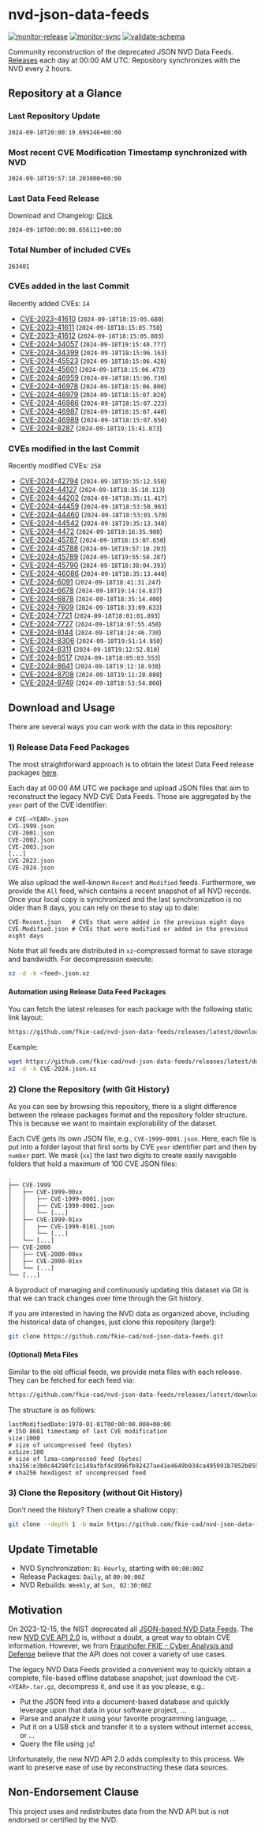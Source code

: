 # nvd-json-data-feeds

[![monitor-release](https://github.com/fkie-cad/nvd-json-data-feeds/actions/workflows/monitor_release.yml/badge.svg)](https://github.com/fkie-cad/nvd-json-data-feeds/actions/workflows/monitor_release.yml)
[![monitor-sync](https://github.com/fkie-cad/nvd-json-data-feeds/actions/workflows/monitor_sync.yml/badge.svg)](https://github.com/fkie-cad/nvd-json-data-feeds/actions/workflows/monitor_sync.yml)
[![validate-schema](https://github.com/fkie-cad/nvd-json-data-feeds/actions/workflows/validate_schema.yml/badge.svg)](https://github.com/fkie-cad/nvd-json-data-feeds/actions/workflows/validate_schema.yml)

Community reconstruction of the deprecated JSON NVD Data Feeds.
[Releases](https://github.com/fkie-cad/nvd-json-data-feeds/releases/latest) each day at 00:00 AM UTC.
Repository synchronizes with the NVD every 2 hours.

## Repository at a Glance

### Last Repository Update

```plain
2024-09-18T20:00:19.699246+00:00
```

### Most recent CVE Modification Timestamp synchronized with NVD

```plain
2024-09-18T19:57:10.203000+00:00
```

### Last Data Feed Release

Download and Changelog: [Click](https://github.com/fkie-cad/nvd-json-data-feeds/releases/latest)

```plain
2024-09-18T00:00:08.656111+00:00
```

### Total Number of included CVEs

```plain
263401
```

### CVEs added in the last Commit

Recently added CVEs: `14`

- [CVE-2023-41610](CVE-2023/CVE-2023-416xx/CVE-2023-41610.json) (`2024-09-18T18:15:05.680`)
- [CVE-2023-41611](CVE-2023/CVE-2023-416xx/CVE-2023-41611.json) (`2024-09-18T18:15:05.750`)
- [CVE-2023-41612](CVE-2023/CVE-2023-416xx/CVE-2023-41612.json) (`2024-09-18T18:15:05.803`)
- [CVE-2024-34057](CVE-2024/CVE-2024-340xx/CVE-2024-34057.json) (`2024-09-18T19:15:40.777`)
- [CVE-2024-34399](CVE-2024/CVE-2024-343xx/CVE-2024-34399.json) (`2024-09-18T18:15:06.163`)
- [CVE-2024-45523](CVE-2024/CVE-2024-455xx/CVE-2024-45523.json) (`2024-09-18T18:15:06.420`)
- [CVE-2024-45601](CVE-2024/CVE-2024-456xx/CVE-2024-45601.json) (`2024-09-18T18:15:06.473`)
- [CVE-2024-46959](CVE-2024/CVE-2024-469xx/CVE-2024-46959.json) (`2024-09-18T18:15:06.730`)
- [CVE-2024-46978](CVE-2024/CVE-2024-469xx/CVE-2024-46978.json) (`2024-09-18T18:15:06.800`)
- [CVE-2024-46979](CVE-2024/CVE-2024-469xx/CVE-2024-46979.json) (`2024-09-18T18:15:07.020`)
- [CVE-2024-46986](CVE-2024/CVE-2024-469xx/CVE-2024-46986.json) (`2024-09-18T18:15:07.223`)
- [CVE-2024-46987](CVE-2024/CVE-2024-469xx/CVE-2024-46987.json) (`2024-09-18T18:15:07.440`)
- [CVE-2024-46989](CVE-2024/CVE-2024-469xx/CVE-2024-46989.json) (`2024-09-18T18:15:07.650`)
- [CVE-2024-8287](CVE-2024/CVE-2024-82xx/CVE-2024-8287.json) (`2024-09-18T19:15:41.073`)


### CVEs modified in the last Commit

Recently modified CVEs: `258`

- [CVE-2024-42794](CVE-2024/CVE-2024-427xx/CVE-2024-42794.json) (`2024-09-18T19:35:12.550`)
- [CVE-2024-44127](CVE-2024/CVE-2024-441xx/CVE-2024-44127.json) (`2024-09-18T18:35:10.113`)
- [CVE-2024-44202](CVE-2024/CVE-2024-442xx/CVE-2024-44202.json) (`2024-09-18T18:35:11.417`)
- [CVE-2024-44459](CVE-2024/CVE-2024-444xx/CVE-2024-44459.json) (`2024-09-18T18:53:58.983`)
- [CVE-2024-44460](CVE-2024/CVE-2024-444xx/CVE-2024-44460.json) (`2024-09-18T18:53:01.570`)
- [CVE-2024-44542](CVE-2024/CVE-2024-445xx/CVE-2024-44542.json) (`2024-09-18T19:35:13.340`)
- [CVE-2024-4472](CVE-2024/CVE-2024-44xx/CVE-2024-4472.json) (`2024-09-18T19:16:35.900`)
- [CVE-2024-45787](CVE-2024/CVE-2024-457xx/CVE-2024-45787.json) (`2024-09-18T18:15:07.650`)
- [CVE-2024-45788](CVE-2024/CVE-2024-457xx/CVE-2024-45788.json) (`2024-09-18T19:57:10.203`)
- [CVE-2024-45789](CVE-2024/CVE-2024-457xx/CVE-2024-45789.json) (`2024-09-18T19:55:58.287`)
- [CVE-2024-45790](CVE-2024/CVE-2024-457xx/CVE-2024-45790.json) (`2024-09-18T18:38:04.393`)
- [CVE-2024-46086](CVE-2024/CVE-2024-460xx/CVE-2024-46086.json) (`2024-09-18T18:35:13.440`)
- [CVE-2024-6091](CVE-2024/CVE-2024-60xx/CVE-2024-6091.json) (`2024-09-18T18:41:31.247`)
- [CVE-2024-6678](CVE-2024/CVE-2024-66xx/CVE-2024-6678.json) (`2024-09-18T19:14:14.837`)
- [CVE-2024-6878](CVE-2024/CVE-2024-68xx/CVE-2024-6878.json) (`2024-09-18T18:35:14.400`)
- [CVE-2024-7609](CVE-2024/CVE-2024-76xx/CVE-2024-7609.json) (`2024-09-18T18:33:09.633`)
- [CVE-2024-7721](CVE-2024/CVE-2024-77xx/CVE-2024-7721.json) (`2024-09-18T18:01:01.893`)
- [CVE-2024-7727](CVE-2024/CVE-2024-77xx/CVE-2024-7727.json) (`2024-09-18T18:07:55.450`)
- [CVE-2024-8144](CVE-2024/CVE-2024-81xx/CVE-2024-8144.json) (`2024-09-18T18:24:46.730`)
- [CVE-2024-8306](CVE-2024/CVE-2024-83xx/CVE-2024-8306.json) (`2024-09-18T19:51:14.850`)
- [CVE-2024-8311](CVE-2024/CVE-2024-83xx/CVE-2024-8311.json) (`2024-09-18T19:12:52.810`)
- [CVE-2024-8517](CVE-2024/CVE-2024-85xx/CVE-2024-8517.json) (`2024-09-18T18:05:03.553`)
- [CVE-2024-8641](CVE-2024/CVE-2024-86xx/CVE-2024-8641.json) (`2024-09-18T19:12:18.930`)
- [CVE-2024-8708](CVE-2024/CVE-2024-87xx/CVE-2024-8708.json) (`2024-09-18T19:11:28.080`)
- [CVE-2024-8749](CVE-2024/CVE-2024-87xx/CVE-2024-8749.json) (`2024-09-18T18:53:54.860`)


## Download and Usage

There are several ways you can work with the data in this repository:

### 1) Release Data Feed Packages

The most straightforward approach is to obtain the latest Data Feed release packages [here](https://github.com/fkie-cad/nvd-json-data-feeds/releases/latest).

Each day at 00:00 AM UTC we package and upload JSON files that aim to reconstruct the legacy NVD CVE Data Feeds.
Those are aggregated by the `year` part of the CVE identifier:

```
# CVE-<YEAR>.json
CVE-1999.json
CVE-2001.json
CVE-2002.json
CVE-2003.json
[...]
CVE-2023.json
CVE-2024.json
```

We also upload the well-known `Recent` and `Modified` feeds.
Furthermore, we provide the `All` feed, which contains a recent snapshot of all NVD records.
Once your local copy is synchronized and the last synchronization is no older than 8 days, you can rely on these to stay up to date:

```plain
CVE-Recent.json   # CVEs that were added in the previous eight days
CVE-Modified.json # CVEs that were modified or added in the previous eight days
```

Note that all feeds are distributed in `xz`-compressed format to save storage and bandwidth.
For decompression execute:

```sh
xz -d -k <feed>.json.xz
```

#### Automation using Release Data Feed Packages

You can fetch the latest releases for each package with the following static link layout:

```sh
https://github.com/fkie-cad/nvd-json-data-feeds/releases/latest/download/CVE-<YEAR>.json.xz
```

Example:

```sh
wget https://github.com/fkie-cad/nvd-json-data-feeds/releases/latest/download/CVE-2024.json.xz
xz -d -k CVE-2024.json.xz
```

### 2) Clone the Repository (with Git History)

As you can see by browsing this repository, there is a slight difference between the release packages format and the repository folder structure.
This is because we want to maintain explorability of the dataset.

Each CVE gets its own JSON file, e.g., `CVE-1999-0001.json`.
Here, each file is put into a folder layout that first sorts by CVE `year` identifier part and then by `number` part.
We mask (`xx`) the last two digits to create easily navigable folders that hold a maximum of 100 CVE JSON files:

```plain
.
├── CVE-1999
│   ├── CVE-1999-00xx
│   │   ├── CVE-1999-0001.json
│   │   ├── CVE-1999-0002.json
│   │   └── [...]
│   ├── CVE-1999-01xx
│   │   ├── CVE-1999-0101.json
│   │   └── [...]
│   └── [...]
├── CVE-2000
│   ├── CVE-2000-00xx
│   ├── CVE-2000-01xx
│   └── [...]
└── [...]
```

A byproduct of managing and continuously updating this dataset via Git is that we can track changes over time through the Git history.

If you are interested in having the NVD data as organized above, including the historical data of changes, just clone this repository (large!):

```sh
git clone https://github.com/fkie-cad/nvd-json-data-feeds.git
```

#### (Optional) Meta Files

Similar to the old official feeds, we provide meta files with each release. They can be fetched for each feed via:

```sh
https://github.com/fkie-cad/nvd-json-data-feeds/releases/latest/download/CVE-<YEAR>.meta
```

The structure is as follows:

```plain
lastModifiedDate:1970-01-01T00:00:00.000+00:00                          # ISO 8601 timestamp of last CVE modification
size:1000                                                               # size of uncompressed feed (bytes)
xzSize:100                                                              # size of lzma-compressed feed (bytes)
sha256:e3b0c44298fc1c149afbf4c8996fb92427ae41e4649b934ca495991b7852b855 # sha256 hexdigest of uncompressed feed
```

### 3) Clone the Repository (without Git History)

Don't need the history? Then create a shallow copy:

```sh
git clone --depth 1 -b main https://github.com/fkie-cad/nvd-json-data-feeds.git
```


## Update Timetable

* NVD Synchronization: `Bi-Hourly`, starting with `00:00:00Z`
* Release Packages: `Daily`, at `00:00:00Z`
* NVD Rebuilds: `Weekly`, at `Sun, 02:30:00Z`


## Motivation

On 2023-12-15, the NIST deprecated all [JSON-based NVD Data Feeds](https://nvd.nist.gov/vuln/data-feeds#divRetirementBanner-1).
The new [NVD CVE API 2.0](https://nvd.nist.gov/developers/vulnerabilities) is, without a doubt, a great way to obtain CVE information.
However, we from [Fraunhofer FKIE - Cyber Analysis and Defense](https://www.fkie.fraunhofer.de/en/departments/cad.html) believe that the API does not cover a variety of use cases.

The legacy NVD Data Feeds provided a convenient way to quickly obtain a complete, file-based offline database snapshot; just download the `CVE-<YEAR>.tar.gz`, decompress it, and use it as you please, e.g.:

- Put the JSON feed into a document-based database and quickly leverage upon that data in your software project, ...
- Parse and analyze it using your favorite programming language, ...
- Put it on a USB stick and transfer it to a system without internet access, or ...
- Query the file using `jq`!

Unfortunately, the new NVD API 2.0 adds complexity to this process.
We want to preserve ease of use by reconstructing these data sources.

## Non-Endorsement Clause

This project uses and redistributes data from the NVD API but is not endorsed or certified by the NVD.